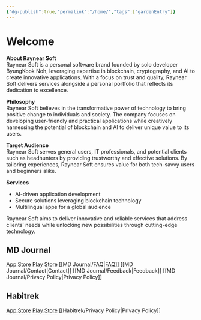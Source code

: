 ```yaml
---
{"dg-publish":true,"permalink":"/home/","tags":["gardenEntry"]}
---
```


# Welcome

**About Raynear Soft**  
Raynear Soft is a personal software brand founded by solo developer ByungKook Noh, leveraging expertise in blockchain, cryptography, and AI to create innovative applications. With a focus on trust and quality, Raynear Soft delivers services alongside a personal portfolio that reflects its dedication to excellence.

**Philosophy**  
Raynear Soft believes in the transformative power of technology to bring positive change to individuals and society. The company focuses on developing user-friendly and practical applications while creatively harnessing the potential of blockchain and AI to deliver unique value to its users.

**Target Audience**  
Raynear Soft serves general users, IT professionals, and potential clients such as headhunters by providing trustworthy and effective solutions. By tailoring experiences, Raynear Soft ensures value for both tech-savvy users and beginners alike.

**Services**

- AI-driven application development
- Secure solutions leveraging blockchain technology
- Multilingual apps for a global audience

Raynear Soft aims to deliver innovative and reliable services that address clients’ needs while unlocking new possibilities through cutting-edge technology.

## MD Journal
[App Store](https://apps.apple.com/kr/app/md-journal/id6479233700) [Play Store](https://play.google.com/store/apps/details?id=com.raynear.diary)
[[MD Journal/FAQ\|FAQ]]
[[MD Journal/Contact\|Contact]]
[[MD Journal/Feedback\|Feedback]]
[[MD Journal/Privacy Policy\|Privacy Policy]]

## Habitrek
[App Store](https://apps.apple.com/kr/app/habitrek/id6670794597) [Play Store](https://play.google.com/store/apps/details?id=com.raynear.habit)
[[Habitrek/Privacy Policy\|Privacy Policy]]

